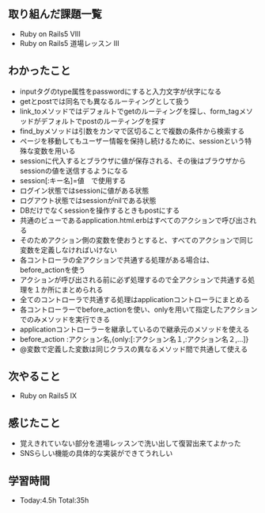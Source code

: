 ## 取り組んだ課題一覧
- Ruby on Rails5 VIII
- Ruby on Rails5 道場レッスン III
## わかったこと
- inputタグのtype属性をpasswordにすると入力文字が伏字になる
- getとpostでは同名でも異なるルーティングとして扱う
- link_toメソッドではデフォルトでgetのルーティングを探し、form_tagメソッドがデフォルトでpostのルーティングを探す
- find_byメソッドは引数をカンマで区切ることで複数の条件から検索する
- ページを移動してもユーザー情報を保持し続けるために、sessionという特殊な変数を用いる
- sessionに代入するとブラウザに値が保存される、その後はブラウザからsessionの値を送信するようになる
- session[:キー名]=値　で使用する
- ログイン状態ではsessionに値がある状態
- ログアウト状態ではsessionがnilである状態
- DBだけでなくsessionを操作するときもpostにする
- 共通のビューであるapplication.html.erbはすべてのアクションで呼び出される
- そのためアクション側の変数を使おうとすると、すべてのアクションで同じ変数を定義しなければいけない
- 各コントローラの全アクションで共通する処理がある場合は、before_actionを使う
- アクションが呼び出される前に必ず処理するので全アクションで共通する処理を１か所にまとめられる
- 全てのコントローラで共通する処理はapplicationコントローラにまとめる
- 各コントローラーでbefore_actionを使い、onlyを用いて指定したアクションでのみメソッドを実行できる
- applicationコントローラーを継承しているので継承元のメソッドを使える
- before_action :アクション名,{only:[:アクション名１,:アクション名２,...]}
- @変数で定義した変数は同じクラスの異なるメソッド間で共通して使える
## 次やること
- Ruby on Rails5 IX
## 感じたこと
- 覚えきれていない部分を道場レッスンで洗い出して復習出来てよかった
- SNSらしい機能の具体的な実装ができてうれしい
## 学習時間
- Today:4.5h Total:35h
